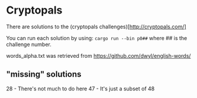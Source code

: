 # Cryptopals
There are solutions to the (cryptopals challenges)[http://cryptopals.com/]

You can run each solution by using:
`cargo run --bin p0##`
where ## is the challenge number.

words_alpha.txt was retrieved from https://github.com/dwyl/english-words/

"missing" solutions
-------------------
28 - There's not much to do here
47 - It's just a subset of 48
